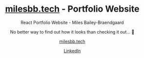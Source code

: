 <h1 align="center"><a href="https:/milesbb.tech">milesbb.tech</a> - Portfolio Website</h1>

<p align="center">React Portfolio Website - Miles Bailey-Braendgaard</p>

<p align="center">No better way to find out how it looks than checking it out... 👀</p>

<p align="center"><a href="https:/milesbb.tech">milesbb.tech</a></p>

<p align="center"><a href="https:/milesbb.tech](https://www.linkedin.com/in/milesbaileybraendgaard/">LinkedIn</a></p>
